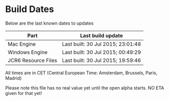 # Build Dates

Below are the last known dates to updates

Part | Last build update
-----|-----
Mac Engine | Last built: 30 Jul 2015; 23:01:48
Windows Engine | Last built: 30 Jul 2015; 00:49:29
JCR6 Resource Files | Last built: 30 Jul 2015; 19:59:46
All times are in CET (Central European Time: Amsterdam, Brussels, Paris, Madrid)


Please note this file has no real value yet until the open alpha starts. NO ETA given for that yet!
